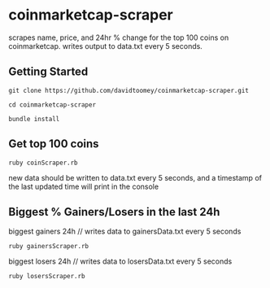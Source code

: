 # coinmarketcap-scraper

scrapes name, price, and 24hr % change for the top 100 coins on coinmarketcap.
writes output to data.txt every 5 seconds.

## Getting Started
```
git clone https://github.com/davidtoomey/coinmarketcap-scraper.git
```
```
cd coinmarketcap-scraper
```
```
bundle install
```
## Get top 100 coins
```
ruby coinScraper.rb
```
new data should be written to data.txt every 5 seconds,
and a timestamp of the last updated time will print
in the console

## Biggest % Gainers/Losers in the last 24h

biggest gainers 24h // writes data to gainersData.txt every 5 seconds
```
ruby gainersScraper.rb
```
biggest losers 24h // writes data to losersData.txt every 5 seconds
```
ruby losersScraper.rb
```





